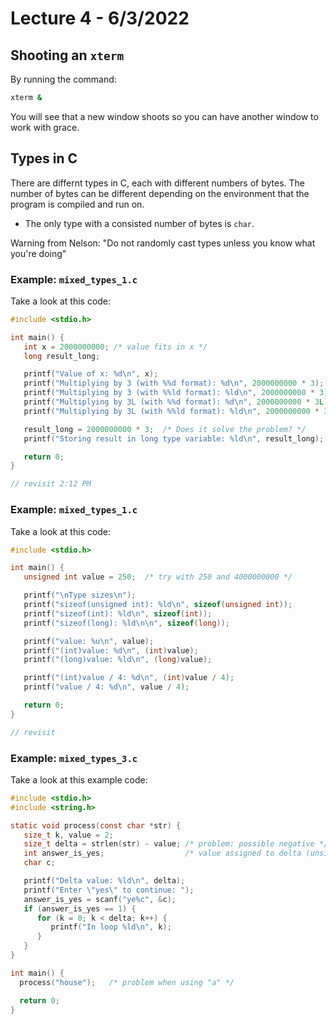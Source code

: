# Lecture 4 - 6/3/2022

## Shooting an `xterm`

By running the command:

``` bash
xterm &
```

You will see that a new window shoots so you can have another window to work with grace.

## Types in C

There are differnt types in C, each with different numbers of bytes. The number of bytes can be different depending on the environment that the program is compiled and run on.
* The only type with a consisted number of bytes is `char`.

Warning from Nelson: "Do not randomly cast types unless you know what you're doing"

### Example: `mixed_types_1.c`

Take a look at this code:

``` c
#include <stdio.h>

int main() {
   int x = 2000000000; /* value fits in x */
   long result_long;

   printf("Value of x: %d\n", x);
   printf("Multiplying by 3 (with %%d format): %d\n", 2000000000 * 3);
   printf("Multiplying by 3 (with %%ld format): %ld\n", 2000000000 * 3);
   printf("Multiplying by 3L (with %%d format): %d\n", 2000000000 * 3L);
   printf("Multiplying by 3L (with %%ld format): %ld\n", 2000000000 * 3L);

   result_long = 2000000000 * 3;  /* Does it solve the problem? */
   printf("Storing result in long type variable: %ld\n", result_long);

   return 0;
}
```

``` js
// revisit 2:12 PM
```

### Example: `mixed_types_1.c`

Take a look at this code:

``` c
#include <stdio.h>

int main() {
   unsigned int value = 250;  /* try with 250 and 4000000000 */

   printf("\nType sizes\n");
   printf("sizeof(unsigned int): %ld\n", sizeof(unsigned int));
   printf("sizeof(int): %ld\n", sizeof(int));
   printf("sizeof(long): %ld\n\n", sizeof(long));

   printf("value: %u\n", value);
   printf("(int)value: %d\n", (int)value);
   printf("(long)value: %ld\n", (long)value);

   printf("(int)value / 4: %d\n", (int)value / 4);
   printf("value / 4: %d\n", value / 4);

   return 0;
}
```

``` js
// revisit
```

### Example: `mixed_types_3.c`

Take a look at this example code:

```c
#include <stdio.h>
#include <string.h>

static void process(const char *str) {
   size_t k, value = 2;
   size_t delta = strlen(str) - value; /* problem: possible negative */
   int answer_is_yes;                  /* value assigned to delta (unsigned) */
   char c;

   printf("Delta value: %ld\n", delta);
   printf("Enter \"yes\" to continue: ");
   answer_is_yes = scanf("ye%c", &c);
   if (answer_is_yes == 1) {
      for (k = 0; k < delta; k++) {
         printf("In loop %ld\n", k);
      }
   }
}

int main() {
  process("house");   /* problem when using "a" */

  return 0;
}
```

